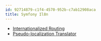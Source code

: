 ```yaml
---
id: 92714879-c1f4-4570-952b-c7ab12908aca
title: Symfony Il8n
---
```


-   [Internationalized
    Routing](20201110154548-internationalized_routing)
-   [Pseudo-localization
    Translator](20201117100112-pseudo_localization_translator)
